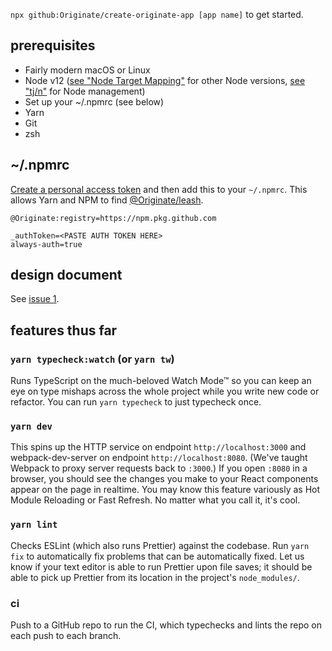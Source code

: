 `npx github:Originate/create-originate-app [app name]` to get started.

## prerequisites

- Fairly modern macOS or Linux
- Node v12 ([see "Node Target Mapping"](https://github.com/microsoft/TypeScript/wiki/Node-Target-Mapping) for other Node versions, [see "tj/n"](https://github.com/tj/n) for Node management)
- Set up your ~/.npmrc (see below)
- Yarn
- Git
- zsh

## ~/.npmrc

[Create a personal access token](https://github.com/settings/tokens) and then add this to your `~/.npmrc`. This allows Yarn and NPM to find [@Originate/leash](https://github.com/Originate/leash).

```
@Originate:registry=https://npm.pkg.github.com

_authToken=<PASTE AUTH TOKEN HERE>
always-auth=true
```

## design document

See [issue 1](https://github.com/Originate/create-originate-app/issues/1).

## features thus far

### `yarn typecheck:watch` (or `yarn tw`)

Runs TypeScript on the much-beloved Watch Mode™ so you can keep an eye on type mishaps across the whole project while you write new code or refactor. You can run `yarn typecheck` to just typecheck once.

### `yarn dev`

This spins up the HTTP service on endpoint `http://localhost:3000` and webpack-dev-server on endpoint `http://localhost:8080`. (We've taught Webpack to proxy server requests back to `:3000`.) If you open `:8080` in a browser, you should see the changes you make to your React components appear on the page in realtime. You may know this feature variously as Hot Module Reloading or Fast Refresh. No matter what you call it, it's cool.

### `yarn lint`

Checks ESLint (which also runs Prettier) against the codebase. Run `yarn fix` to automatically fix problems that can be automatically fixed. Let us know if your text editor is able to run Prettier upon file saves; it should be able to pick up Prettier from its location in the project's `node_modules/`.

### ci

Push to a GitHub repo to run the CI, which typechecks and lints the repo on each push to each branch.
